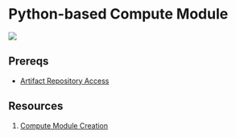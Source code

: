 # Python-based Compute Module
![](/static/build_screen.png)

## Prereqs
* [Artifact Repository Access](/../artifact-registry.md)

## Resources
1) [Compute Module Creation](./creating_computemodule.md)